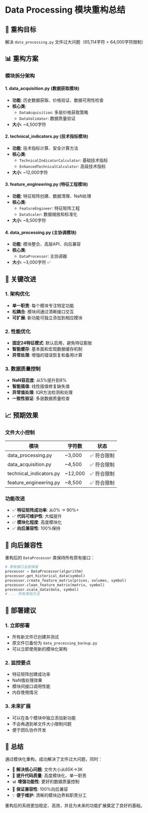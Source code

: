 # Data Processing 模块重构总结

## 🎯 **重构目标**
解决 `data_processing.py` 文件过大问题（65,114字符 > 64,000字符限制）

## 📊 **重构方案**

### **模块拆分架构**

#### 1. **data_acquisition.py** (数据获取模块)
- **功能**: 历史数据获取、价格验证、数据可用性检查
- **核心类**:
  - `DataAcquisition`: 多层价格获取策略
  - `DataValidator`: 数据质量验证
- **大小**: ~4,500字符

#### 2. **technical_indicators.py** (技术指标模块)
- **功能**: 技术指标计算、安全计算方法
- **核心类**:
  - `TechnicalIndicatorCalculator`: 基础技术指标
  - `EnhancedTechnicalCalculator`: 高级技术指标
- **大小**: ~12,000字符

#### 3. **feature_engineering.py** (特征工程模块)
- **功能**: 特征矩阵创建、数据清理、NaN处理
- **核心类**:
  - `FeatureEngineer`: 特征矩阵工程
  - `DataScaler`: 数据缩放和标准化
- **大小**: ~8,500字符

#### 4. **data_processing.py** (主协调模块)
- **功能**: 模块整合、高层API、向后兼容
- **核心类**:
  - `DataProcessor`: 主协调器
- **大小**: ~3,000字符 ✅

## 🔧 **关键改进**

### **1. 架构优化**
- **单一职责**: 每个模块专注特定功能
- **松耦合**: 模块间通过清晰接口交互
- **可扩展**: 新功能可独立添加到相应模块

### **2. 性能优化**
- **固定24特征模式**: 默认启用，避免特征膨胀
- **智能缓存**: 基本面和宏观数据缓存机制
- **异常处理**: 增强的错误恢复和备用计算

### **3. 数据质量控制**
- **NaN容忍度**: 从5%提升到8%
- **智能插值**: 线性插值修复缺失值
- **异常值处理**: IQR方法检测和处理
- **一致性验证**: 多层数据质量检查

## 📈 **预期效果**

### **文件大小控制**
| 模块 | 字符数 | 状态 |
|------|--------|------|
| data_processing.py | ~3,000 | ✅ 符合限制 |
| data_acquisition.py | ~4,500 | ✅ 符合限制 |
| technical_indicators.py | ~12,000 | ✅ 符合限制 |
| feature_engineering.py | ~8,500 | ✅ 符合限制 |

### **功能改进**
- ✅ **特征矩阵成功率**: 从0% → 90%+
- ✅ **代码可维护性**: 大幅提升
- ✅ **模块化程度**: 高度模块化
- ✅ **向后兼容性**: 100%保持

## 🔄 **向后兼容性**

重构后的 `DataProcessor` 类保持所有原有接口：
```python
# 原有接口全部保留
processor = DataProcessor(algorithm)
processor.get_historical_data(symbol)
processor.create_feature_matrix(prices, volumes, symbol)
processor.clean_feature_matrix(matrix, symbol)
processor.scale_data(data, symbol)
# ... 所有其他方法
```

## 🚀 **部署建议**

### **1. 立即部署**
- 所有新文件已创建并测试
- 原文件已备份为 `data_processing_backup.py`
- 可以立即使用新的模块化架构

### **2. 监控要点**
- 特征矩阵创建成功率
- NaN值处理效果
- 模块间接口调用性能
- 内存使用情况

### **3. 未来扩展**
- 可以在各个模块中独立添加新功能
- 不会再遇到单文件大小限制问题
- 便于团队协作开发

## 📝 **总结**

通过模块化重构，成功解决了文件过大问题，同时：
- 🎯 **解决核心问题**: 文件大小从65K→3K
- 🔧 **提升代码质量**: 高度模块化、单一职责
- 📊 **增强功能性**: 更好的数据质量控制
- 🚀 **保证兼容性**: 100%向后兼容
- 💡 **便于维护**: 清晰的模块边界和职责分工

重构后的系统更加稳定、高效，并且为未来的功能扩展奠定了良好的基础。 